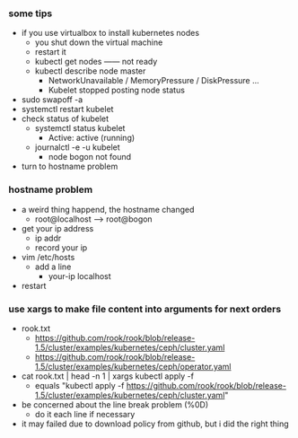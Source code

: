 ### some tips
- if you use virtualbox to install kubernetes nodes
    - you shut down the virtual machine
    - restart it
    - kubectl get nodes —— not ready
    - kubectl describe node master
        - NetworkUnavailable / MemoryPressure / DiskPressure ...
        - Kubelet stopped posting node status
- sudo swapoff -a
- systemctl restart kubelet
- check status of kubelet
    - systemctl status kubelet
        - Active: active (running)
    - journalctl -e -u kubelet
        - node bogon not found
- turn to hostname problem

### hostname problem
- a weird thing happend, the hostname changed
    - root@localhost ——> root@bogon
- get your ip address
    - ip addr
    - record your ip
- vim /etc/hosts
    - add a line
        - your-ip localhost
- restart

### use xargs to make file content into arguments for next orders
- rook.txt
    - https://github.com/rook/rook/blob/release-1.5/cluster/examples/kubernetes/ceph/cluster.yaml
    - https://github.com/rook/rook/blob/release-1.5/cluster/examples/kubernetes/ceph/operator.yaml
- cat rook.txt | head -n 1 | xargs kubectl apply -f
    - equals "kubectl apply -f https://github.com/rook/rook/blob/release-1.5/cluster/examples/kubernetes/ceph/cluster.yaml"
- be concerned about the line break problem (%0D)
    - do it each line if necessary
- it may failed due to download policy from github, but i did the right thing
